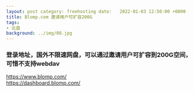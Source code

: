 ```yaml
---
layout: post category: freehosting date:   2022-01-03 12:50:00 +0800
title: Blomp.com 邀请用户可扩容200G
tags:
- 云盘
background: ../img/08.jpg
---
```




### 登录地址，国外不限速网盘，可以通过邀请用户可扩容到200G空间，可惜不支持webdav<br>
https://www.blomp.com/<br>
https://dashboard.blomp.com/
